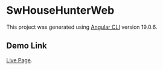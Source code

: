 # SwHouseHunterWeb

This project was generated using [Angular CLI](https://github.com/angular/angular-cli) version 19.0.6.

## Demo Link
[Live Page](https://ericstar20.github.io/swHouseHunterWeb/).

